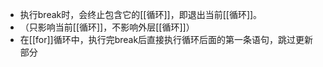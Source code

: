 - 执行break时，会终止包含它的[[循环]]，即退出当前[[循环]]。
- （只影响当前[[循环]]，不影响外层[[循环]]）
- 在[[for]]循环中，执行完break后直接执行循环后面的第一条语句，跳过更新部分